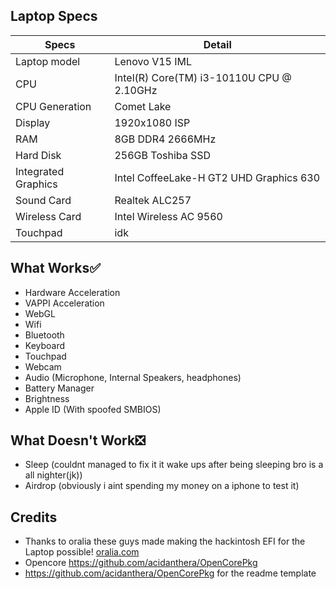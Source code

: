 ## Laptop Specs

| Specs | Detail                                                  |
| ------------------- | ------------------------------------------- |
| Laptop model      | Lenovo V15 IML     |
| CPU           | Intel(R) Core(TM) i3-10110U CPU @ 2.10GHz        |
| CPU Generation           | Comet Lake        |
| Display                  | 1920x1080 ISP     |
| RAM              | 8GB DDR4 2666MHz              |
| Hard Disk           | 256GB Toshiba SSD                |
| Integrated Graphics | Intel CoffeeLake-H GT2 UHD Graphics 630                     |
| Sound Card          | Realtek ALC257                             |
| Wireless Card       | Intel Wireless AC 9560                        |
| Touchpad            | idk                               |

## What Works✅
- Hardware Acceleration
- VAPPI Acceleration
- WebGL
- Wifi
- Bluetooth
- Keyboard
- Touchpad
- Webcam
- Audio (Microphone, Internal Speakers, headphones)
- Battery Manager
- Brightness
- Apple ID (With spoofed SMBIOS)

## What Doesn't Work❎
- Sleep (couldnt managed to fix it it wake ups after being sleeping bro is a all nighter(jk))
- Airdrop (obviously i aint spending my money on a iphone to test it)

## Credits
- Thanks to oralia these guys made making the hackintosh EFI for the Laptop possible! [oralia.com](https://olarila.com/)
- Opencore https://github.com/acidanthera/OpenCorePkg
- https://github.com/acidanthera/OpenCorePkg for the readme template
